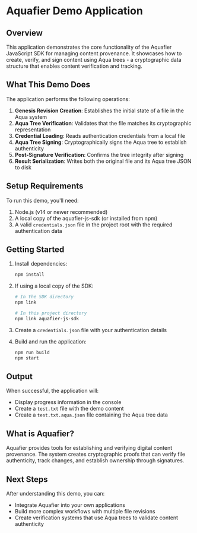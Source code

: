 # Aquafier Demo Application

## Overview

This application demonstrates the core functionality of the Aquafier JavaScript SDK for managing content provenance. It showcases how to create, verify, and sign content using Aqua trees - a cryptographic data structure that enables content verification and tracking.

## What This Demo Does

The application performs the following operations:

1. **Genesis Revision Creation**: Establishes the initial state of a file in the Aqua system
2. **Aqua Tree Verification**: Validates that the file matches its cryptographic representation
3. **Credential Loading**: Reads authentication credentials from a local file
4. **Aqua Tree Signing**: Cryptographically signs the Aqua tree to establish authenticity
5. **Post-Signature Verification**: Confirms the tree integrity after signing
6. **Result Serialization**: Writes both the original file and its Aqua tree JSON to disk

## Setup Requirements

To run this demo, you'll need:

1. Node.js (v14 or newer recommended)
2. A local copy of the aquafier-js-sdk (or installed from npm)
3. A valid `credentials.json` file in the project root with the required authentication data

## Getting Started

1. Install dependencies:
   ```bash
   npm install
   ```

2. If using a local copy of the SDK:
   ```bash
   # In the SDK directory
   npm link
   
   # In this project directory
   npm link aquafier-js-sdk
   ```

3. Create a `credentials.json` file with your authentication details

4. Build and run the application:
   ```bash
   npm run build
   npm start
   ```

## Output

When successful, the application will:
- Display progress information in the console
- Create a `test.txt` file with the demo content
- Create a `test.txt.aqua.json` file containing the Aqua tree data

## What is Aquafier?

Aquafier provides tools for establishing and verifying digital content provenance. The system creates cryptographic proofs that can verify file authenticity, track changes, and establish ownership through signatures.

## Next Steps

After understanding this demo, you can:
- Integrate Aquafier into your own applications
- Build more complex workflows with multiple file revisions
- Create verification systems that use Aqua trees to validate content authenticity
